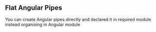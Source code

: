 ## Flat Angular Pipes 
You can create Angular pipes directly and declared it in required module instead organising in Angular module
